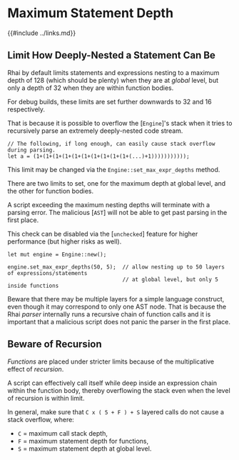 Maximum Statement Depth
======================

{{#include ../links.md}}

Limit How Deeply-Nested a Statement Can Be
-----------------------------------------

Rhai by default limits statements and expressions nesting to a maximum depth of 128
(which should be plenty) when they are at _global_ level, but only a depth of 32
when they are within function bodies.

For debug builds, these limits are set further downwards to 32 and 16 respectively.

That is because it is possible to overflow the [`Engine`]'s stack when it tries to
recursively parse an extremely deeply-nested code stream.

```rust,no_run
// The following, if long enough, can easily cause stack overflow during parsing.
let a = (1+(1+(1+(1+(1+(1+(1+(1+(1+(1+(...)+1)))))))))));
```

This limit may be changed via the `Engine::set_max_expr_depths` method.

There are two limits to set, one for the maximum depth at global level, and the other for function bodies.

A script exceeding the maximum nesting depths will terminate with a parsing error.
The malicious [`AST`] will not be able to get past parsing in the first place.

This check can be disabled via the [`unchecked`] feature for higher performance (but higher risks as well).

```rust,no_run
let mut engine = Engine::new();

engine.set_max_expr_depths(50, 5);  // allow nesting up to 50 layers of expressions/statements
                                    // at global level, but only 5 inside functions
```

Beware that there may be multiple layers for a simple language construct, even though it may correspond
to only one AST node. That is because the Rhai _parser_ internally runs a recursive chain of function calls
and it is important that a malicious script does not panic the parser in the first place.


Beware of Recursion
-------------------

_Functions_ are placed under stricter limits because of the multiplicative effect of _recursion_.

A script can effectively call itself while deep inside an expression chain within the function body,
thereby overflowing the stack even when the level of recursion is within limit.

In general, make sure that `C x ( 5 + F ) + S` layered calls do not cause a stack overflow, where:

* `C` = maximum call stack depth,
* `F` = maximum statement depth for functions,
* `S` = maximum statement depth at global level.
